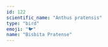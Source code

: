 ```yaml
---
id: 122
scientific_name: "Anthus pratensis"
type: "bird"
emoji: "🐦"
name: "Bisbita Pratense"
---
```

